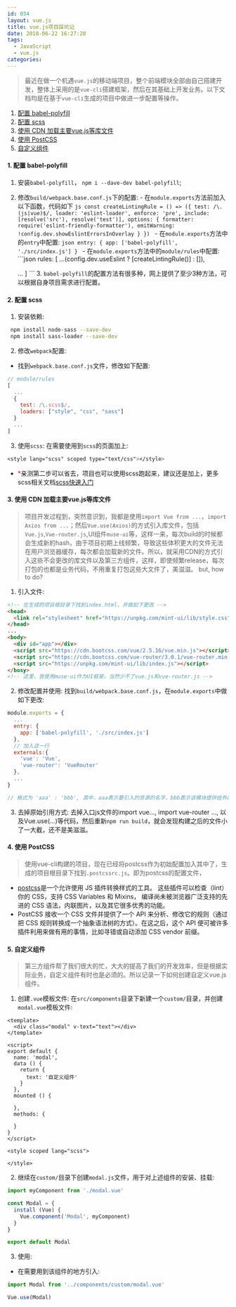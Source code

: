 ```yaml
---
id: 034
layout: vue.js
title: vue.js项目踩坑记
date: 2018-06-22 16:27:20
tags:
  - JavaScript
  - vue.js
categories:
---
```


> 最近在做一个机遇`vue.js`的移动端项目，整个前端模块全部由自己搭建开发，整体上采用的是`vue-cli`搭建框架，然后在其基础上开发业务。以下文档均是在基于`vue-cli`生成的项目中做进一步配置等操作。

1. <a href="#babelpolyfill">配置 babel-polyfill</a>
2. <a href="#scss">配置 scss</a>
3. <a href="#cdn">使用 CDN 加载主要vue.js等库文件</a>
4. <a href="#postcss">使用 PostCSS</a>
5. <a href="#component">自定义组件</a>

#### <a name="babelpolyfill">1. 配置 babel-polyfill</a>
  1. 安装`babel-polyfill`， `npm i --dave-dev babel-polyfill`;
  2. 修改`build/webpack.base.conf.js`下的配置:
    - 在`module.exports`方法前加入以下函数，代码如下
    ```js
    const createLintingRule = () => ({
      test: /\.(js|vue)$/,
      loader: 'eslint-loader',
      enforce: 'pre',
      include: [resolve('src'), resolve('test')],
      options: {
        formatter: require('eslint-friendly-formatter'),
        emitWarning: !config.dev.showEslintErrorsInOverlay
      }
    })
    ```
    - 在`module.exports`方法中的`entry`中配置:
    ```json
    entry: {
      app: ['babel-polyfill', './src/index.js']
    }
    ```
    - 在`module.exports`方法中的`module/rules`中配置:
    ```json
    rules: [
      ...(config.dev.useEslint ? [createLintingRule()] : []),


      ...
    ]
    ```
    3. `babel-polyfill`的配置方法有很多种，网上提供了至少3种方法，可以根据自身项目需求进行配置。

#### <a name="scss">2. 配置 scss</a>
  1. 安装依赖:
   ```sh
    npm install node-sass --save-dev
    npm install sass-loader --save-dev
   ```
  2. 修改`webpack`配置:
  - 找到`webpack.base.conf.js`文件，修改如下配置:
  ```js
  // module/rules
  [
    ...
    {
      test: /\.scss$/,
      loaders: ["style", "css", "sass"]
    }
    ...
  ]
  ```
  3. 使用`scss`:
  在需要使用到`scss`的页面加上:
  ```css
  <style lang="scss" scoped type="text/css"></style>
  ```
  - <span style="color: red">*</span>亲测第二步可以省去，项目也可以使用scss跑起来，建议还是加上，更多scss相关文档[scss快速入门](https://www.sasscss.com/getting-started/)

#### <a name="cdn">3. 使用 CDN 加载主要vue.js等库文件</a>
  > 项目开发过程到，突然意识到，我都是使用`import Vue from ...`，`import Axios from ...`；然后`Vue.use(Axios)`的方式引入库文件，包括`Vue.js`,`Vue-router.js`,UI组件`muse-ui`等，这样一来，每次build的时候都会生成新的hash，由于项目初期上线频繁，导致这些体积更大的文件无法在用户浏览器缓存，每次都会加载新的文件。所以，就采用CDN的方式引入这些不会更改的库文件以及第三方组件，这样，即使频繁release，每次打包的也都是业务代码，不用重复打包这些大文件了，美滋滋。
  but, how to do?
  1. 引入文件:
  ```html
  <!-- 在生成的项目根目录下找到index.html，并做如下更改 -->
  <head>
    <link rel="stylesheet" href="https://unpkg.com/mint-ui/lib/style.css">
  </head>
  ...
  <body>
    <div id="app"></div>
    <script src="https://cdn.bootcss.com/vue/2.5.16/vue.min.js"></script>
    <script src="https://cdn.bootcss.com/vue-router/3.0.1/vue-router.min.js"></script>
    <script src="https://unpkg.com/mint-ui/lib/index.js"></script>
  </bosy>
  <!-- 这里，我使用muse-ui作为UI框架，当然少不了vue.js和vue-router.js -->
  ```
  2. 修改配置并使用:
  找到`build/webpack.base.conf.js`，在`module.exports`中做如下更改:
  ```js
  module.exports = {
    ...
    entry: {
      app: ['babel-polyfill', './src/index.js']
    },
    // 加入这一行
    externals:{
      'vue': 'Vue',
      'vue-router': 'VueRouter'
    },
    ...
  }

  // 格式为 'aaa' : 'bbb', 其中，aaa表示要引入的资源的名字，bbb表示该模块提供给外部引用的名字，由对应的库自定。例如，vue为Vue，vue-router为VueRouter.
  ```
  3. 去掉原始引用方式:
  去掉入口js文件的import vue..., import vue-router ..., 以及Vue.use(...)等代码，然后重新`npm run build`，就会发现构建之后的文件小了一大截，还不是美滋滋。

#### <a name="postcss">4. 使用 PostCSS</a>
  > 使用vue-cli构建的项目，现在已经将postcss作为初始配置加入其中了，生成的项目根目录下找到`.postcssrc.js`。即为postcss的配置文件，
  - [postcss](https://github.com/postcss/postcss/blob/master/README-cn.md)是一个允许使用 JS 插件转换样式的工具。 这些插件可以检查（lint）你的 CSS，支持 CSS Variables 和 Mixins， 编译尚未被浏览器广泛支持的先进的 CSS 语法，内联图片，以及其它很多优秀的功能。
  - PostCSS 接收一个 CSS 文件并提供了一个 API 来分析、修改它的规则（通过把 CSS 规则转换成一个抽象语法树的方式）。在这之后，这个 API 便可被许多插件利用来做有用的事情，比如寻错或自动添加 CSS vendor 前缀。

#### <a name="component">5. 自定义组件</a>
  > 第三方组件帮了我们很大的忙，大大的提高了我们的开发效率，但是根据实际业务，自定义组件有时也是必须的。所以记录一下如何创建自定义vue.js组件。
  1. 创建`.vue`模板文件:
  在`src/components`目录下新建一个`custom/`目录，并创建`modal.vue`模板文件:
  ```
  <template>
    <div class="modal" v-text="text"></div>
  </template>

  <script>
  export default {
    name: 'modal',
    data () {
      return {
        text: '自定义组件'
      }
    },
    mounted () {
      
    },
    methods: {
      
    }
  }
  </script>

  <style scoped lang="scss">

  </style>
  ```
  2. 继续在`custom/`目录下创建`modal.js`文件，用于对上述组件的安装、挂载:
  ```js
  import myComponent from './modal.vue'

  const Modal = {
    install (Vue) {
      Vue.component('Modal', myComponent)
    }
  }

  export default Modal
  ```
  3. 使用:
  - 在需要用到该组件的地方引入:
  ```js
  import Modal from '../components/custom/modal.vue'

  Vue.use(Modal)
  ```


